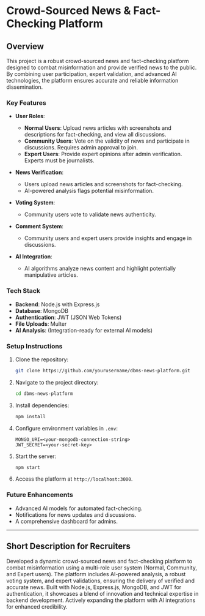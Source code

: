 # Crowd-Sourced News & Fact-Checking Platform

## **Overview**
This project is a robust crowd-sourced news and fact-checking platform designed to combat misinformation and provide verified news to the public. By combining user participation, expert validation, and advanced AI technologies, the platform ensures accurate and reliable information dissemination.

### **Key Features**
- **User Roles**:
  - **Normal Users**: Upload news articles with screenshots and descriptions for fact-checking, and view all discussions.
  - **Community Users**: Vote on the validity of news and participate in discussions. Requires admin approval to join.
  - **Expert Users**: Provide expert opinions after admin verification. Experts must be journalists.
  
- **News Verification**:
  - Users upload news articles and screenshots for fact-checking.
  - AI-powered analysis flags potential misinformation.

- **Voting System**:
  - Community users vote to validate news authenticity.

- **Comment System**:
  - Community users and expert users provide insights and engage in discussions.

- **AI Integration**:
  - AI algorithms analyze news content and highlight potentially manipulative articles.

### **Tech Stack**
- **Backend**: Node.js with Express.js
- **Database**: MongoDB
- **Authentication**: JWT (JSON Web Tokens)
- **File Uploads**: Multer
- **AI Analysis**: (Integration-ready for external AI models)

### **Setup Instructions**
1. Clone the repository:
   ```bash
   git clone https://github.com/yourusername/dbms-news-platform.git
   ```
2. Navigate to the project directory:
   ```bash
   cd dbms-news-platform
   ```
3. Install dependencies:
   ```bash
   npm install
   ```
4. Configure environment variables in `.env`:
   ```plaintext
   MONGO_URI=<your-mongodb-connection-string>
   JWT_SECRET=<your-secret-key>
   ```
5. Start the server:
   ```bash
   npm start
   ```
6. Access the platform at `http://localhost:3000`.

### **Future Enhancements**
- Advanced AI models for automated fact-checking.
- Notifications for news updates and discussions.
- A comprehensive dashboard for admins.

---

## **Short Description for Recruiters**
Developed a dynamic crowd-sourced news and fact-checking platform to combat misinformation using a multi-role user system (Normal, Community, and Expert users). The platform includes AI-powered analysis, a robust voting system, and expert validations, ensuring the delivery of verified and accurate news. Built with Node.js, Express.js, MongoDB, and JWT for authentication, it showcases a blend of innovation and technical expertise in backend development. Actively expanding the platform with AI integrations for enhanced credibility.
